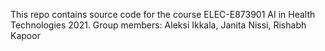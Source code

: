 This repo contains source code for the course ELEC-E873901 AI in Health Technologies 2021. Group members: Aleksi Ikkala, Janita Nissi, Rishabh Kapoor